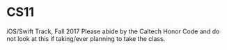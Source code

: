 # CS11

iOS/Swift Track, Fall 2017
Please abide by the Caltech Honor Code and do not look at this if taking/ever planning to take the class.
